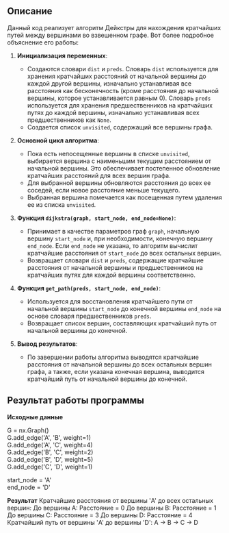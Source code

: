 ## Описание

Данный код реализует алгоритм Дейкстры для нахождения кратчайших путей между вершинами во взвешенном графе. Вот более подробное объяснение его работы:

1. **Инициализация переменных**: 
   - Создаются словари `dist` и `preds`. Словарь `dist` используется для хранения кратчайших расстояний от начальной вершины до каждой другой вершины, изначально устанавливая все расстояния как бесконечность (кроме расстояния до начальной вершины, которое устанавливается равным 0). Словарь `preds` используется для хранения предшественников на кратчайших путях до каждой вершины, изначально устанавливая всех предшественников как `None`.
   - Создается список `unvisited`, содержащий все вершины графа.

2. **Основной цикл алгоритма**:
   - Пока есть непосещенные вершины в списке `unvisited`, выбирается вершина с наименьшим текущим расстоянием от начальной вершины. Это обеспечивает постепенное обновление кратчайших расстояний для всех вершин графа.
   - Для выбранной вершины обновляются расстояния до всех ее соседей, если новое расстояние меньше текущего.
   - Выбранная вершина помечается как посещенная путем удаления ее из списка `unvisited`.

3. **Функция `dijkstra(graph, start_node, end_node=None)`**:
   - Принимает в качестве параметров граф `graph`, начальную вершину `start_node` и, при необходимости, конечную вершину `end_node`. Если `end_node` не указана, то алгоритм вычислит кратчайшие расстояния от `start_node` до всех остальных вершин.
   - Возвращает словари `dist` и `preds`, содержащие кратчайшие расстояния от начальной вершины и предшественников на кратчайших путях для каждой вершины соответственно.

4. **Функция `get_path(preds, start_node, end_node)`**:
   - Используется для восстановления кратчайшего пути от начальной вершины `start_node` до конечной вершины `end_node` на основе словаря предшественников `preds`.
   - Возвращает список вершин, составляющих кратчайший путь от начальной вершины до конечной.

5. **Вывод результатов**:
   - По завершении работы алгоритма выводятся кратчайшие расстояния от начальной вершины до всех остальных вершин графа, а также, если указана конечная вершина, выводится кратчайший путь от начальной вершины до конечной.

## Результат работы программы

**Исходные данные**

G = nx.Graph()  
G.add_edge('A', 'B', weight=1)  
G.add_edge('A', 'C', weight=4)  
G.add_edge('B', 'C', weight=2)  
G.add_edge('B', 'D', weight=5)  
G.add_edge('C', 'D', weight=1)  
  
start_node = 'A'  
end_node = 'D'  
  
**Результат**
Кратчайшие расстояния от вершины 'A' до всех остальных вершин:
До вершины A: Расстояние = 0
До вершины B: Расстояние = 1
До вершины C: Расстояние = 3
До вершины D: Расстояние = 4
Кратчайший путь от вершины 'A' до вершины 'D': A -> B -> C -> D
